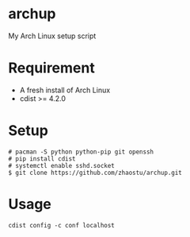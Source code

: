 # archup
My Arch Linux setup script


# Requirement
* A fresh install of Arch Linux
* cdist >= 4.2.0

# Setup
    
    # pacman -S python python-pip git openssh
    # pip install cdist
    # systemctl enable sshd.socket
    $ git clone https://github.com/zhaostu/archup.git

# Usage

    cdist config -c conf localhost
